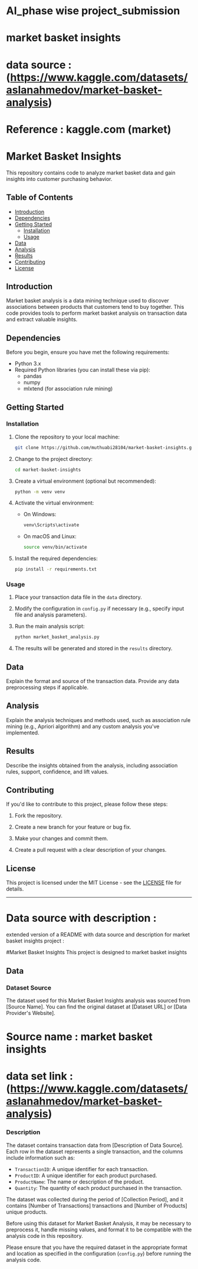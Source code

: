 # AI_phase wise project_submission
# market basket insights 
# data source :(https://www.kaggle.com/datasets/aslanahmedov/market-basket-analysis)
# Reference : kaggle.com (market) 


# Market Basket Insights

This repository contains code to analyze market basket data and gain insights into customer purchasing behavior.

## Table of Contents
- [Introduction](#introduction)
- [Dependencies](#dependencies)
- [Getting Started](#getting-started)
  - [Installation](#installation)
  - [Usage](#usage)
- [Data](#data)
- [Analysis](#analysis)
- [Results](#results)
- [Contributing](#contributing)
- [License](#license)

## Introduction

Market basket analysis is a data mining technique used to discover associations between products that customers tend to buy together. This code provides tools to perform market basket analysis on transaction data and extract valuable insights.

## Dependencies

Before you begin, ensure you have met the following requirements:

- Python 3.x
- Required Python libraries (you can install these via pip):
  - pandas
  - numpy
  - mlxtend (for association rule mining)

## Getting Started

### Installation

1. Clone the repository to your local machine:
   ```bash
   git clone https://github.com/muthuabi28104/market-basket-insights.git
   ```

2. Change to the project directory:
   ```bash
   cd market-basket-insights
   ```

3. Create a virtual environment (optional but recommended):
   ```bash
   python -m venv venv
   ```

4. Activate the virtual environment:
   - On Windows:
     ```bash
     venv\Scripts\activate
     ```
   - On macOS and Linux:
     ```bash
     source venv/bin/activate
     ```

5. Install the required dependencies:
   ```bash
   pip install -r requirements.txt
   ```

### Usage

1. Place your transaction data file in the `data` directory.

2. Modify the configuration in `config.py` if necessary (e.g., specify input file and analysis parameters).

3. Run the main analysis script:
   ```bash
   python market_basket_analysis.py
   ```

4. The results will be generated and stored in the `results` directory.

## Data

Explain the format and source of the transaction data. Provide any data preprocessing steps if applicable.

## Analysis

Explain the analysis techniques and methods used, such as association rule mining (e.g., Apriori algorithm) and any custom analysis you've implemented.

## Results

Describe the insights obtained from the analysis, including association rules, support, confidence, and lift values.

## Contributing

If you'd like to contribute to this project, please follow these steps:

1. Fork the repository.

2. Create a new branch for your feature or bug fix.

3. Make your changes and commit them.

4. Create a pull request with a clear description of your changes.

## License

This project is licensed under the MIT License - see the [LICENSE](LICENSE) file for details.

---

# Data source with description :
extended version of a README with data source and description for market basket insights project :

#Market Basket Insights 
 This project is designed to market basket insights 
 
## Data

### Dataset Source
The dataset used for this Market Basket Insights analysis was sourced from [Source Name]. You can find the original dataset at [Dataset URL] or [Data Provider's Website].
# Source name : market basket insights 
# data set link :(https://www.kaggle.com/datasets/aslanahmedov/market-basket-analysis)

### Description
The dataset contains transaction data from [Description of Data Source]. Each row in the dataset represents a single transaction, and the columns include information such as:

- `TransactionID`: A unique identifier for each transaction.
- `ProductID`: A unique identifier for each product purchased.
- `ProductName`: The name or description of the product.
- `Quantity`: The quantity of each product purchased in the transaction.

The dataset was collected during the period of [Collection Period], and it contains [Number of Transactions] transactions and [Number of Products] unique products.

Before using this dataset for Market Basket Analysis, it may be necessary to preprocess it, handle missing values, and format it to be compatible with the analysis code in this repository.

Please ensure that you have the required dataset in the appropriate format and location as specified in the configuration (`config.py`) before running the analysis code.


